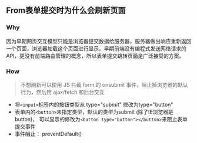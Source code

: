 ##  From表单提交时为什么会刷新页面

### Why
因为早期网页交互模型只能是浏览器提交数据给服务器，服务器做出响应重新返回一个页面，浏览器加载这个页面进行显示。早期前端没有编程式发送网络请求的 API，更没有前端路由管理的概念，所以表单提交跳转页面是广泛接受的方案。

### How

> 不想刷新可以使用 JS 拦截 form 的 onsubmit 事件，阻止掉浏览器的默认行为，然后用 ajax/fetch 和后台交互

* 将`<input>`标签内的按钮类型从 type="submit" 修改为type="button"
* 表单内的`<button>`未指定类型，默认的类型为submit (除了IE浏览器是 button)， 可以显示的修改为`<button type="button"></button>`来阻止表单提交事件
* 事件阻止： preventDefault()